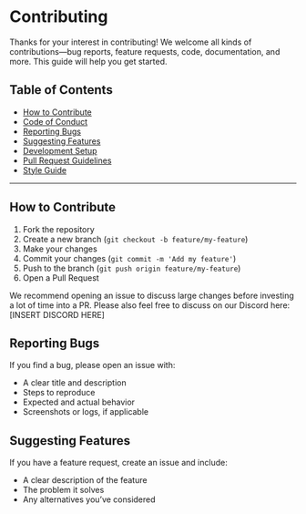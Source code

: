 # Contributing

Thanks for your interest in contributing! We welcome all kinds of contributions—bug reports, feature requests, code, documentation, and more. This guide will help you get started.

## Table of Contents

- [How to Contribute](#how-to-contribute)
- [Code of Conduct](#code-of-conduct)
- [Reporting Bugs](#reporting-bugs)
- [Suggesting Features](#suggesting-features)
- [Development Setup](#development-setup)
- [Pull Request Guidelines](#pull-request-guidelines)
- [Style Guide](#style-guide)

---

## How to Contribute

1. Fork the repository
2. Create a new branch (`git checkout -b feature/my-feature`)
3. Make your changes
4. Commit your changes (`git commit -m 'Add my feature'`)
5. Push to the branch (`git push origin feature/my-feature`)
6. Open a Pull Request

We recommend opening an issue to discuss large changes before investing a lot of time into a PR. Please also feel free to discuss on our Discord here: [INSERT DISCORD HERE]

## Reporting Bugs

If you find a bug, please open an issue with:
- A clear title and description
- Steps to reproduce
- Expected and actual behavior
- Screenshots or logs, if applicable

## Suggesting Features

If you have a feature request, create an issue and include:
- A clear description of the feature
- The problem it solves
- Any alternatives you’ve considered
